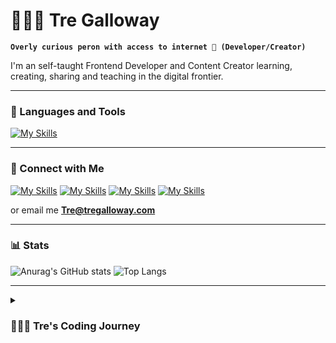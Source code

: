 # 🧙🏾‍♂️ Tre Galloway

**`Overly curious peron with access to internet 🔮 (Developer/Creator)`**

I'm an self-taught Frontend Developer and Content Creator learning, creating, sharing and teaching in the digital frontier.

<!--    <p align="left">
      <a href="https://www.youtube.com/c/fknight?sub_confirmation=1">
         <img alt="youtube subscribers" title="Subscribe to my YouTube channel" src="https://custom-icon-badges.demolab.com/youtube/channel/subscribers/UC2WHjPDvbE6O328n17ZGcfg?color=%23E05D44&label=SUBSCRIBE&logo=video&logoColor=white&style=for-the-badge&labelColor=CE4630"/></a> 
      <a href="https://www.youtube.com/c/fknight">
         <img alt="youtube views" title="YouTube views" src="https://custom-icon-badges.demolab.com/youtube/channel/views/UC2WHjPDvbE6O328n17ZGcfg?color=%23E1AD0E&logo=eye&logoColor=white&style=for-the-badge&labelColor=C79600"/></a> 
      <a href="https://github.com/ForrestKnight?tab=followers">
         <img alt="followers" title="Follow me on Github" src="https://custom-icon-badges.demolab.com/github/followers/ForrestKnight?color=236ad3&labelColor=1155ba&style=for-the-badge&logo=person-add&label=Follow&logoColor=white"/></a>
      <a href="https://github.com/ForrestKnight?tab=repositories&sort=stargazers">
         <img alt="total stars" title="Total stars on GitHub" src="https://custom-icon-badges.demolab.com/github/stars/ForrestKnight?color=55960c&style=for-the-badge&labelColor=488207&logo=star"/></a>
   </p> -->

---

### 🧰 Languages and Tools

[![My Skills](https://skillicons.dev/icons?i=html,css,js,ts,react,nextjs,tailwind,nodejs,prisma,vercel,git,vscode)](https://skillicons.dev)

---

### 📲 Connect with Me

[![My Skills](https://skillicons.dev/icons?i=linkedin)](https://www.linkedin.com/in/tregalloway/)
[![My Skills](https://skillicons.dev/icons?i=twitter)](https://twitter.com/bytregalloway)
[![My Skills](https://skillicons.dev/icons?i=instagram)](https://www.instagram.com/bytregalloway/)
[![My Skills](https://skillicons.dev/icons?i=youtube)](https://www.youtube.com/channel/UCRQPGu1zovYhIdP86WCTKLw)



  or email me <b>Tre@tregalloway.com</b>

---

### 📊 Stats

![Anurag's GitHub stats](https://github-readme-stats.vercel.app/api?username=tregalloway&show_icons=true&theme=ayu-mirage)
![Top Langs](https://github-readme-stats.vercel.app/api/top-langs/?username=tregalloway&layout=default&hide=css&show_icons=true&theme=ayu-mirage)

---
<details>
 <summary><h3>👨🏾‍💻 Tre's Coding Journey</h3></summary>
🚴🏾‍♂️To be continued....
